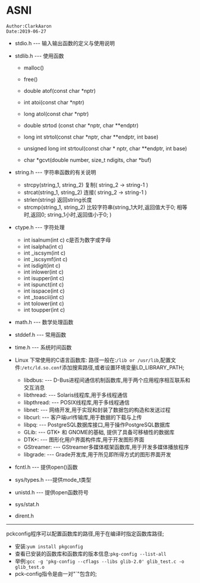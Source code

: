 # ASNI

```
Author:ClarkAaron
Date:2019-06-27
```

* stdio.h		--- 输入输出函数的定义与使用说明

* stdlib.h       --- 使用函数
  * malloc()
  
  * free()
  
  * double atof(const char *nptr)
  
  * int atoi(const char *nptr)
  
  * long atol(const char *nptr)
  
  * double strtod (const char *nptr, char **endptr)
  
  * long int strtol(const char *nptr, char **endptr, int base)
  
  * unsigned long int strtoul(const char * nptr, char **endptr, int base)
  
  * char *gcvt(double number, size_t ndigits, char *buf)
  
    
  
* string.h       --- 字符串函数的有关说明

  * strcpy(string_1, string_2)	复制( string_2  ->  string-1 )
  * strcat(string_1, string_2)     连接( string_2  ->  string-1 )
  * strlen(string)     返回string长度
  * strcmp(string_1, string_2)   比较字符串(string_1大时,返回值大于0; 相等时,返回0; string_1小时,返回值小于0; )

* ctype.h       --- 字符处理
  * int isalnum(int c)    c是否为数字或字母
  * int isalpha(int c)
  * int _iscsym(int c)
  * int _iscsymf(int c)
  * int isdigit(int c)
  * int inlower(int c)
  * int isupper(int c)
  * int ispunct(int c)
  * int isspace(int c)
  * int _toascii(int c)
  * int tolower(int c)
  * int toupper(int c)
  
* math.h        --- 数学处理函数

* stddef.h      --- 常用函数

* time.h         --- 系统时间函数

* Linux 下常使用的C语言函数库: 路径一般在:`/lib or /usr/lib`,配置文件:`/etc/ld.so.conf`添加搜索路径,或者设置环境变量LD_LIBRARY_PATH;
  * libdbus: --- D-Bus进程间通信机制函数库,用于两个应用程序相互联系和交互消息
  * libthread: --- Solaris线程库,用于多线程通信
  * libpthread: --- POSIX线程库,用于多线程通信
  * libnet: --- 网络开发,用于实现和封装了数据包的构造和发送过程
  * libcurl: --- 客户端url传输库,用于数据的下载与上传
  * libpq: --- PostgreSQL数据库接口,用于操作PostgreSQL数据库
  * GLib: --- GTK+ 和 GNOME的基础, 提供了具备可移植性的数据库
  * DTK+: --- 图形化用户界面构件库,用于开发图形界面
  * GStreamer: --- GStreamer多媒体框架函数库,用于开发多媒体播放程序
  * libgrade: --- Grade开发库,用于所见即所得方式的图形界面开发
  
* fcntl.h --- 提供open()函数

* sys/types.h ---提供mode_t类型

* unistd.h --- 提供open函数符号

* sys/stat.h

* dirent.h

----

pckconfig程序可以配置函数库的路径,用于在编译时指定函数库路径;

* 安装:`yum install pkgconfig`
* 查看已安装的函数库和函数库的版本信息:`pkg-config --list-all`
* 举例:`gcc -g 'pkg-config --cflags --libs glib-2.0' glib_test.c -o glib_test.o`
* pck-config指令是由一对"`"包含的;


